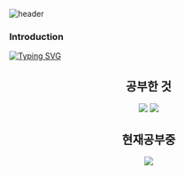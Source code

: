 ![header](https://capsule-render.vercel.app/api?type=waving&color=timeGradient&text=Welcome%20to%20서현's%20GitHub%20👋&animation=twinkling&fontSize=35&fontAlignY=40&fontAlign=50&height=250)

### Introduction

[![Typing SVG](https://readme-typing-svg.demolab.com?font=Fira+Code&pause=1000&color=000000&random=false&width=435&lines=Hi+!+My+name+is+Seohyeon+!+)](https://git.io/typing-svg)




<h2 align="center" >공부한 것</h2>
<div align="center">
<img src="https://img.shields.io/badge/Python-CC6699?style=plastic&logo=Python&logoColor=AAAAAA"/> <img src="https://img.shields.io/badge/C-A8B9CC?style=plastic&logo=Python&logoColor=000000"/>  
</div>
<h2 align="center" >현재공부중</h2>
<div align="center">
<img src="https://img.shields.io/badge/C++-00599C?style=plastic&logo=Python&logoColor=239DFF"/>
</div>



